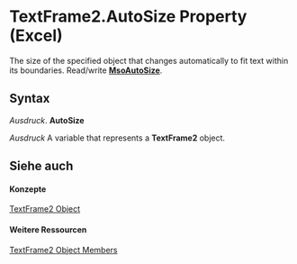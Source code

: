 
# TextFrame2.AutoSize Property (Excel)

The size of the specified object that changes automatically to fit text within its boundaries. Read/write  **[MsoAutoSize](http://msdn.microsoft.com/library/f3118964-77e6-96df-e606-dfd191434086%28Office.15%29.aspx)**.


## Syntax

 _Ausdruck_. **AutoSize**

 _Ausdruck_ A variable that represents a **TextFrame2** object.


## Siehe auch


#### Konzepte


[TextFrame2 Object](66ba23e5-9b15-b954-a1db-1bd19b4eb90d.md)
#### Weitere Ressourcen


[TextFrame2 Object Members](http://msdn.microsoft.com/library/04f18e2a-8a83-b077-fe38-4bb56edce5a7%28Office.15%29.aspx)